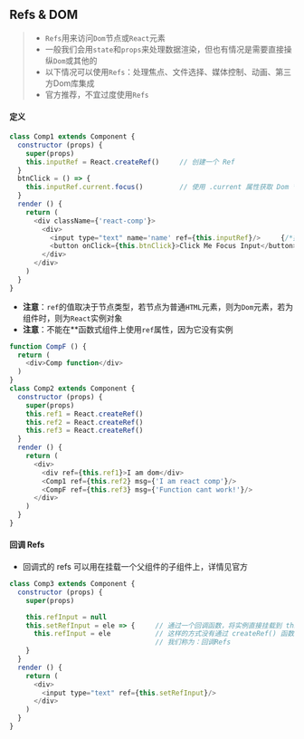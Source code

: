 ## Refs & DOM 

> * `Refs`用来访问`Dom`节点或`React`元素
> * 一般我们会用`state`和`props`来处理数据渲染，但也有情况是需要直接操纵`Dom`或其他的
> * 以下情况可以使用`Refs`：处理焦点、文件选择、媒体控制、动画、第三方Dom库集成
> * 官方推荐，不宜过度使用`Refs`

#### 定义 

```js
class Comp1 extends Component {
  constructor (props) {
    super(props)
    this.inputRef = React.createRef()     // 创建一个 Ref
  }
  btnClick = () => {
    this.inputRef.current.focus()         // 使用 .current 属性获取 Dom 节点对象
  }
  render () {
    return (
      <div className={'react-comp'}>
        <div>
          <input type="text" name='name' ref={this.inputRef}/>     {/*挂载到这个 Dom 节点上*/}
          <button onClick={this.btnClick}>Click Me Focus Input</button>
        </div>
      </div>
    )
  }
}
```

* **注意**：`ref`的值取决于节点类型，若节点为普通`HTML`元素，则为`Dom`元素，若为组件时，则为`React`实例对象
* **注意**：不能在**函数式组件上使用`ref`属性，因为它没有实例 

```js
function CompF () {
  return (
    <div>Comp function</div>
  )
}
class Comp2 extends Component {
  constructor (props) {
    super(props)
    this.ref1 = React.createRef()
    this.ref2 = React.createRef()
    this.ref3 = React.createRef()
  }
  render () {
    return (
      <div>
        <div ref={this.ref1}>I am dom</div>
        <Comp1 ref={this.ref2} msg={'I am react comp'}/>
        <CompF ref={this.ref3} msg={'Function cant work!'}/>
      </div>
    )
  }
}
```


#### 回调 Refs

* 回调式的 refs 可以用在挂载一个父组件的子组件上，详情见官方

```js
class Comp3 extends Component {
  constructor (props) {
    super(props)

    this.refInput = null
    this.setRefInput = ele => {     // 通过一个回调函数，将实例直接挂载到 this.refInput 上
      this.refInput = ele           // 这样的方式没有通过 createRef() 函数。只通过一个 ref 属性
                                    // 我们称为：回调Refs
    }
  }
  render () {
    return (
      <div>
        <input type="text" ref={this.setRefInput}/>
      </div>
    )
  }
}
```

